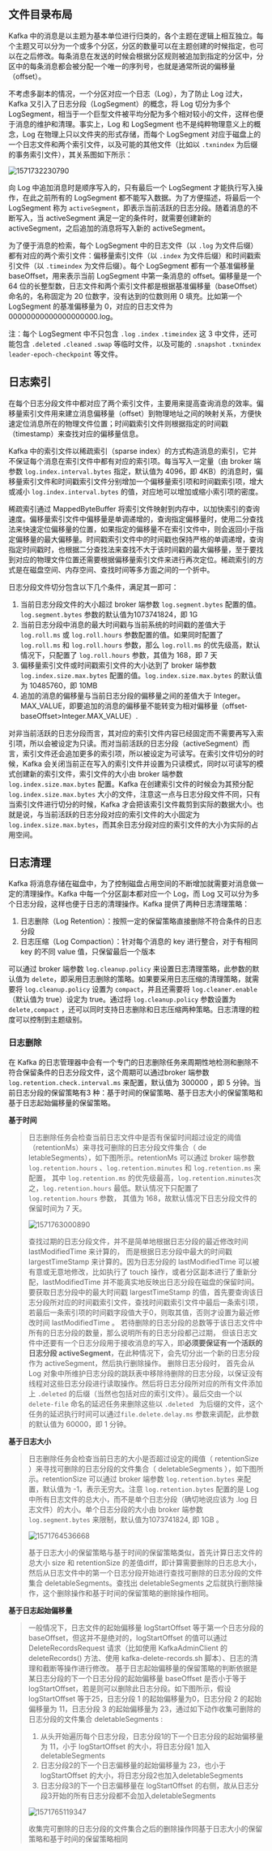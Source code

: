 ## 文件目录布局

Kafka 中的消息是以主题为基本单位进行归类的，各个主题在逻辑上相互独立。每个主题又可以分为一个或多个分区，分区的数量可以在主题创建的时候指定，也可以在之后修改。每条消息在发送的时候会根据分区规则被追加到指定的分区中，分区中的每条消息都会被分配一个唯一的序列号，也就是通常所说的偏移量（offset）。

不考虑多副本的情况，一个分区对应一个日志（Log），为了防止 Log 过大，Kafka 又引入了日志分段（LogSegment）的概念，将 Log 切分为多个 LogSegment，相当于一个巨型文件被平均分配为多个相对较小的文件，这样也便于消息的维护和清理。事实上，Log 和 LogSegment 也不是纯粹物理意义上的概念，Log 在物理上只以文件夹的形式存储，而每个 LogSegment 对应于磁盘上的一个日志文件和两个索引文件，以及可能的其他文件（比如以 `.txnindex` 为后缀的事务索引文件），其关系图如下所示：

![1571732230790](../images/1571732230790.png)

向 Log 中追加消息时是顺序写入的，只有最后一个 LogSegment 才能执行写入操作，在此之前所有的 LogSegment 都不能写入数据。为了方便描述，将最后一个 LogSegment 称为 `activeSegment`，即表示当前活跃的日志分段。随着消息的不断写入，当 activeSegment 满足一定的条件时，就需要创建新的 activeSegment，之后追加的消息将写入新的 activeSegment。

为了便于消息的检索，每个 LogSegment 中的日志文件（以 `.log` 为文件后缀）都有对应的两个索引文件：偏移量索引文件（以 `.index` 为文件后缀）和时间戳索引文件（以 `.timeindex` 为文件后缀）。每个 LogSegment 都有一个基准偏移量 baseOffset，用来表示当前 LogSegment 中第一条消息的 offset。偏移量是一个 64 位的长整型数，日志文件和两个索引文件都是根据基准偏移量（baseOffset）命名的，名称固定为 20 位数字，没有达到的位数则用 0 填充。比如第一个 LogSegment 的基准偏移量为 0，对应的日志文件为 00000000000000000000.log。

注：每个 LogSegment 中不只包含 `.log` `.index` `.timeindex` 这 3 中文件，还可能包含 `.deleted` `.cleaned` `.swap` 等临时文件，以及可能的 `.snapshot` `.txnindex` `leader-epoch-checkpoint` 等文件。

## 日志索引

在每个日志分段文件中都对应了两个索引文件，主要用来提高查询消息的效率。偏移量索引文件用来建立消息偏移量（offset）到物理地址之间的映射关系，方便快速定位消息所在的物理文件位置；时间戳索引文件则根据指定的时间戳（timestamp）来查找对应的偏移量信息。

Kafka 中的索引文件以稀疏索引（sparse index）的方式构造消息的索引，它并不保证每个消息在索引文件中都有对应的索引项。每当写入一定量（由 broker 端参数 `log.index.interval.bytes` 指定，默认值为 4096，即 4KB）的消息时，偏移量索引文件和时间戳索引文件分别增加一个偏移量索引项和时间戳索引项，增大或减小 `log.index.interval.bytes` 的值，对应地可以增加或缩小索引项的密度。

稀疏索引通过 MappedByteBuffer 将索引文件映射到内存中，以加快索引的查询速度。偏移量索引文件中偏移量是单调递增的，查询指定偏移量时，使用二分查找法来快速定位偏移量的位置，如果指定的偏移量不在索引文件中，则会返回小于指定偏移量的最大偏移量。时间戳索引文件中的时间戳也保持严格的单调递增，查询指定时间戳时，也根据二分查找法来查找不大于该时间戳的最大偏移量，至于要找到对应的物理文件位置还需要根据偏移量索引文件来进行再次定位。稀疏索引的方式是在磁盘空间、内存空间、查找时间等多方面之间的一个折中。

日志分段文件切分包含以下几个条件，满足其一即可：

1. 当前日志分段文件的大小超过 broker 端参数 `log.segment.bytes` 配置的值。`log.segment.bytes` 参数的默认值为1073741824，即 1G
2. 当前日志分段中消息的最大时间戳与当前系统的时间戳的差值大于 `log.roll.ms` 或 `log.roll.hours` 参数配置的值。如果同时配置了 `log.roll.ms` 和 `log.roll.hours` 参数，那么 `log.roll.ms` 的优先级高，默认情况下，只配置了 `log.roll.hours` 参数，其值为 168，即 7 天
3. 偏移量索引文件或时间戳索引文件的大小达到了 broker 端参数 `log.index.size.max.bytes` 配置的值。`log.index.size.max.bytes` 的默认值为 10485760，即 10MB
4. 追加的消息的偏移量与当前日志分段的偏移量之间的差值大于 Integer。MAX_VALUE，即要追加的消息的偏移量不能转变为相对偏移量（offset-baseOffset>Integer.MAX_VALUE）.

对非当前活跃的日志分段而言，其对应的索引文件内容已经固定而不需要再写入索引项，所以会被设定为只读。而对当前活跃的日志分段（activeSegment）而言，索引文件还会追加更多的索引项，所以被设定为可读写。在索引文件切分的时候，Kafka 会关闭当前正在写入的索引文件并设置为只读模式，同时以可读写的模式创建新的索引文件，索引文件的大小由 broker 端参数 `log.index.size.max.bytes` 配置。Kafka 在创建索引文件的时候会为其预分配 `log.index.size.max.bytes` 大小的文件，注意这一点与日志分段文件不同，只有当索引文件进行切分的时候，Kafka 才会把该索引文件裁剪到实际的数据大小。也就是说，与当前活跃的日志分段对应的索引文件的大小固定为 `log.index.size.max.bytes`，而其余日志分段对应的索引文件的大小为实际的占用空间。

## 日志清理

Kafka 将消息存储在磁盘中，为了控制磁盘占用空间的不断增加就需要对消息做一定的清理操作。Kafka 中每一个分区副本都对应一个 Log，而 Log 又可以分为多个日志分段，这样也便于日志的清理操作。Kafka 提供了两种日志清理策略：

1. 日志删除（Log Retention）：按照一定的保留策略直接删除不符合条件的日志分段
2. 日志压缩（Log Compaction）：针对每个消息的 key 进行整合，对于有相同 key 的不同 value 值，只保留最后一个版本

可以通过 broker 端参数 `log.cleanup.policy` 来设置日志清理策略，此参数的默认值为 `delete`，即采用日志删除的策略。如果要采用日志压缩的清理策略，就需要将 `log.cleanup.policy` 设置为 `compact`，并且还需要将 `log.cleaner.enable`（默认值为 true）设定为 true。通过将 `log.cleanup.policy` 参数设置为 `delete,compact` ，还可以同时支持日志删除和日志压缩两种策略。日志清理的粒度可以控制到主题级别。

### 日志删除

在 Kafka 的日志管理器中会有一个专门的日志删除任务来周期性地检测和删除不符合保留条件的日志分段文件，这个周期可以通过broker 端参数 `log.retention.check.interval.ms` 来配置，默认值为 300000 ，即 5 分钟。当前日志分段的保留策略有3 种：基于时间的保留策略、基于日志大小的保留策略和基于日志起始偏移量的保留策略。

**基于时间**

> 日志删除任务会检查当前日志文件中是否有保留时间超过设定的阈值（retentionMs）来寻找可删除的日志分段文件集合（ de letableSegments），如下图所示。retentionMs 可以通过 broker 端参数 `log.retention.hours` 、`log.retention.minutes` 和 `log.retention.ms` 来配置， 其中 `log.retention.ms` 的优先级最高，`log.retention.minutes`次之，`log.retention.hours` 最低。默认情况下只配置了 `log.retention.hours` 参数， 其值为 168，故默认情况下日志分段文件的保留时间为 7 天。
>
> ![1571763000890](../images/1571763000890.png)
>
> 查找过期的日志分段文件，并不是简单地根据日志分段的最近修改时间 lastModifiedTime 来计算的， 而是根据日志分段中最大的时间戳 largestTimeStamp 来计算的。因为日志分段的 lastModifiedTime 可以被有意或无意地修改，比如执行了 touch 操作，或者分区副本进行了重新分配，lastModifiedTime 并不能真实地反映出日志分段在磁盘的保留时间。要获取日志分段中的最大时间戳 largestTimeStamp 的值，首先要查询该日志分段所对应的时间戳索引文件，查找时间戳索引文件中最后一条索引项，若最后一条索引项的时间戳字段值大于0，则取其值，否则才设置为最近修改时间 lastModifiedTime 。
> 若待删除的日志分段的总数等于该日志文件中所有的日志分段的数量，那么说明所有的日志分段都己过期， 但该日志文件中还要有一个日志分段用于接收消息的写入，即**必须要保证有一个活跃的日志分段 activeSegment**，在此种情况下，会先切分出一个新的日志分段作为 activeSegment，然后执行删除操作。
> 删除日志分段时， 首先会从 Log 对象中所维护日志分段的跳跃表中移除待删除的日志分段，以保证没有线程对这些日志分段进行读取操作。然后将日志分段所对应的所有文件添加上 `.deleted` 的后缀（当然也包括对应的索引文件）。最后交由一个以 `delete-file` 命名的延迟任务来删除这些以 `.deleted ` 为后缀的文件，这个任务的延迟执行时间可以通过`file.delete.delay.ms` 参数来调配，此参数的默认值为 60000，即 1 分钟。

**基于日志大小**

> 日志删除任务会检查当前日志的大小是否超过设定的阈值（ retentionSize ）来寻找可删除的日志分段的文件集合（ deletableSegments ），如下图所示。retentionSize 可以通过 broker 端参数 `log.retention.bytes` 来配置，默认值为 -1，表示无穷大。注意 `log.retention.bytes` 配置的是 Log 中所有日志文件的总大小，而不是单个日志分段（确切地说应该为 .log 日志文件）的大小。单个日志分段的大小由 broker 端参数 `log.segment.bytes` 来限制，默认值为1073741824, 即 1GB 。
>
> ![1571764536668](../images/1571764536668.png)
>
> 基于日志大小的保留策略与基于时间的保留策略类似，首先计算日志文件的总大小 size 和 retentionSize 的差值diff，即计算需要删除的日志总大小，然后从日志文件中的第一个日志分段开始进行查找可删除的日志分段的文件集合 deletableSegments。查找出 deletableSegments 之后就执行删除操作，这个删除操作和基于时间的保留策略的删除操作相同。

**基于日志起始偏移量**

> 一般情况下，日志文件的起始偏移量 logStartOffset 等于第一个日志分段的 baseOffset，但这并不是绝对的，logStartOffset 的值可以通过 DeleteRecordsRequest 请求（比如使用 KafkaAdminClient 的 deleteRecords() 方法、使用 kafka-delete-records.sh 脚本）、日志的清理和截断等操作进行修改。
> 基于日志起始偏移量的保留策略的判断依据是某日志分段的下一个日志分段的起始偏移量 baseOffset 是否小于等于logStartOffset，若是则可以删除此日志分段。如下图所示，假设 logStartOffset 等于25，日志分段 1 的起始偏移量为0，日志分段 2 的起始偏移量为 11，日志分段 3 的起始偏移量为 23，通过如下动作收集可删除的日志分段的文件集合 deletableSegments :
>
> 1. 从头开始遍历每个日志分段，日志分段1的下一个日志分段的起始偏移量为 11，小于 logStartOffset  的大小，将日志分段1 加入 deletableSegments 
> 2. 日志分段2的下一个日志偏移量的起始偏移量为 23，也小于 logStartOffset 的大小，将日志分段2也加入deletableSegments
> 3. 日志分段3的下一个日志偏移量在 logStartOffset 的右侧，故从日志分段3开始的所有日志分段都不会加入deletableSegments
>
> ![1571765119347](../images/1571765119347.png)
>
> 收集完可删除的日志分段的文件集合之后的删除操作同基于日志大小的保留策略和基于时间的保留策略相同































